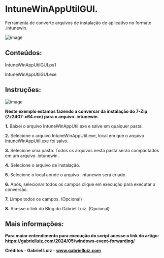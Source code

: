 # IntuneWinAppUtilGUI.
Ferramenta de converte arquivos de instalação de aplicativo no formato .intunewin.

![image](https://github.com/user-attachments/assets/a9c8a853-d7dd-4490-97ea-6b40f7aa587c)


## **Conteúdos:**

IntuneWinAppUtilGUI.ps1

IntuneWinAppUtilGUI.exe


## **Instruções:**

![image](https://github.com/user-attachments/assets/6236f6d5-db20-4664-aaca-9b5c47242273)

**Neste exemplo estamos fazendo a conversar da instalação do 7-Zip (7z2407-x64.exe) para o arquivo .intunewin.**
 
 **1.** Baixei o arquivo IntuneWinAppUtil.exe e salve em qualquer pasta.

 **2.**  Selecione o arquivo IntuneWinAppUtil.exe, local em que o arquivo IntuneWinAppUtil.exe foi salvo.

 **3.** Selecione uma pasta. Todos os arquivos nesta pasta serão compactados em um arquivo .intunewin.

 **4.** Selecione o arquivo de instalação.

 **5.** Selecione o local aonde o arquivo .intunewin será criado.

 **6.** Após, selecionar todos os campos clique em execução para executar a conversão.

 **7.** Limpe todos os campos. (Opcional)
 
 **8.** Acesse o link do Blog do Gabriel Luiz. (Opcional)

   
## **Mais informações:**

**Para maior entendimento para execução do script acesse o link do artigo: https://gabrielluiz.com/2024/05/windows-event-forwarding/**

**Créditos - Gabriel Luiz - www.gabrielluiz.com**


